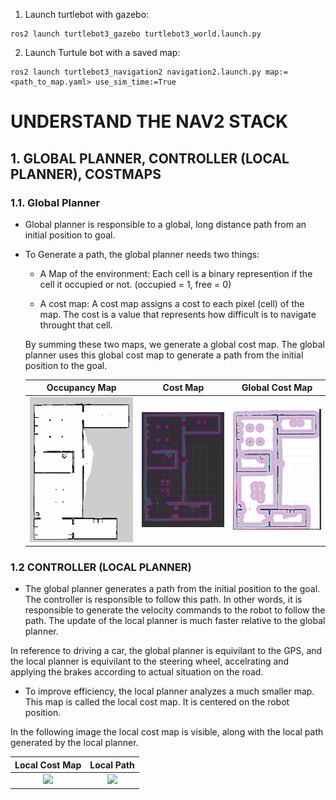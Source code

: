 1. Launch turtlebot with gazebo:
```
ros2 launch turtlebot3_gazebo turtlebot3_world.launch.py
```

2. Launch Turtule bot with a saved map:
```
ros2 launch turtlebot3_navigation2 navigation2.launch.py map:=<path_to_map.yaml> use_sim_time:=True
```

# UNDERSTAND THE NAV2 STACK
## 1. GLOBAL PLANNER, CONTROLLER (LOCAL PLANNER), COSTMAPS
### 1.1. Global Planner
- Global planner is responsible to a global, long distance path from an initial position to goal.
- To Generate a path, the global planner needs two things:
    - A Map of the environment: Each cell is a binary represention if the cell it occupied or not. (occupied = 1, free = 0)
     

    - A cost map:
        A cost map assigns a cost to each pixel (cell) of the map. The cost is a value that represents how difficult is to navigate throught that cell.


    By summing these two maps, we generate a global cost map. The global planner uses this global cost map to generate a path from the initial position to the goal.

    | Occupancy Map | Cost Map | Global Cost Map |
    |:-------------:|:--------:|:---------------:|
    | <img src="../assets/images/Nav2/my_map.png" width="400"> | <img src="../assets/images/Nav2/cost_map.png" width="400"> | <img src="../assets/images/Nav2/global_cost_map.png" width="400"> |
    
### 1.2 CONTROLLER (LOCAL PLANNER)
- The global planner generates a path from the initial position to the goal. The controller is responsible to follow this path. In other words, it is responsible to generate the velocity commands to the robot to follow the path. The update of the local planner is much faster relative to the global planner.

In reference to driving a car, the global planner is equivilant to the GPS, and the local planner is equivilant to the steering wheel, accelrating and applying the brakes according to actual situation on the road.

- To improve efficiency, the local planner analyzes a much smaller map. This map is called the local cost map. It is centered on the robot position.

In the following image the local cost map is visible, along with the local path generated by the local planner.


| Local Cost Map | Local Path |
|:--------------:|:----------:|
| <img src="../assets/images/Nav2/local_cost_map.png" width="400"> | <img src="../assets/images/Nav2/local_path.png" width="400"> |




